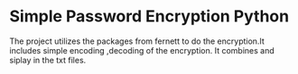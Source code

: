# Simple Password Encryption Python
 The project utilizes the packages from fernett to do the encryption.It includes simple encoding ,decoding of the encryption. It combines and siplay in the txt files.
